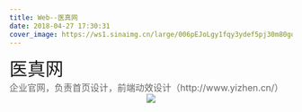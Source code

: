 ```yaml
---
title: Web--医真网
date: 2018-04-27 17:30:31
cover_image: https://ws1.sinaimg.cn/large/006pEJoLgy1fqy3ydef5pj30m80gotbf.jpg
---
```

<div align="center">
    <div align="left" style="width:1200px;">
    <div ><font size="6" color=#1a1a1a>医真网</font></div>
    <font size="3" color=#666666>企业官网，负责首页设计，前端动效设计（http://www.yizhen.cn/）</font>
    </div>
    <img class="img-fluid project-img" src="https://ws1.sinaimg.cn/large/006pEJoLgy1fqy3ydqbjvj31hc6e0h91.jpg" />
</div>